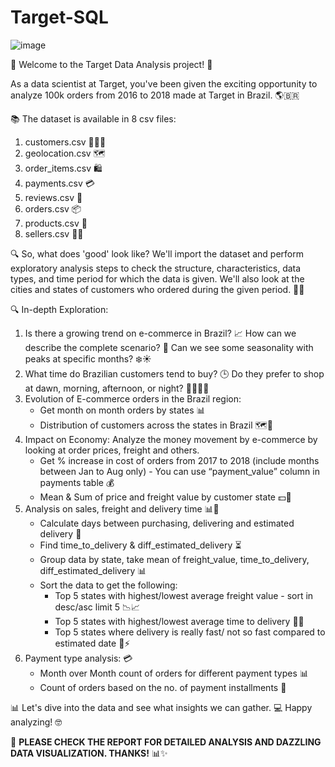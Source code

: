# Target-SQL
![image](https://github.com/santhosh-spark/Target-SQL/assets/73495628/483176d4-8b88-41cc-911d-9e7da51e06e2)

🚀 Welcome to the Target Data Analysis project! 🎉

As a data scientist at Target, you've been given the exciting opportunity to analyze 100k orders from 2016 to 2018 made at Target in Brazil. 🌎🇧🇷

📚 The dataset is available in 8 csv files:

1. customers.csv 🧑‍🤝‍🧑
2. geolocation.csv 🗺️
3. order_items.csv 🛍️
4. payments.csv 💳
5. reviews.csv 📝
6. orders.csv 📦
7. products.csv 📝
8. sellers.csv 👩‍💼

🔍 So, what does 'good' look like? We'll import the dataset and perform exploratory analysis steps to check the structure, characteristics, data types, and time period for which the data is given. We'll also look at the cities and states of customers who ordered during the given period. 🕵️‍♀️

🔍 In-depth Exploration:

1. Is there a growing trend on e-commerce in Brazil? 📈 How can we describe the complete scenario? 🤔 Can we see some seasonality with peaks at specific months? ❄️☀️
2. What time do Brazilian customers tend to buy? 🕒 Do they prefer to shop at dawn, morning, afternoon, or night? 🌅🌇🌄🌃
3. Evolution of E-commerce orders in the Brazil region: 
   - Get month on month orders by states 📊
   - Distribution of customers across the states in Brazil 🗺️👥
4. Impact on Economy: Analyze the money movement by e-commerce by looking at order prices, freight and others.
   - Get % increase in cost of orders from 2017 to 2018 (include months between Jan to Aug only) - You can use “payment_value” column in payments table 💰
   - Mean & Sum of price and freight value by customer state 💵🚛
5. Analysis on sales, freight and delivery time 📊🚚
   - Calculate days between purchasing, delivering and estimated delivery 📅
   - Find time_to_delivery & diff_estimated_delivery ⏳
   - Group data by state, take mean of freight_value, time_to_delivery, diff_estimated_delivery 📊
   - Sort the data to get the following:
     - Top 5 states with highest/lowest average freight value - sort in desc/asc limit 5 📉📈
     - Top 5 states with highest/lowest average time to delivery 🚛⏰
     - Top 5 states where delivery is really fast/ not so fast compared to estimated date 🚚⚡
6. Payment type analysis: 💳
   - Month over Month count of orders for different payment types 📊
   - Count of orders based on the no. of payment installments 🔢

📊 Let's dive into the data and see what insights we can gather. 💻 Happy analyzing! 🤓


🙏 **PLEASE CHECK THE REPORT FOR DETAILED ANALYSIS AND DAZZLING DATA VISUALIZATION. THANKS!** 📊✨



